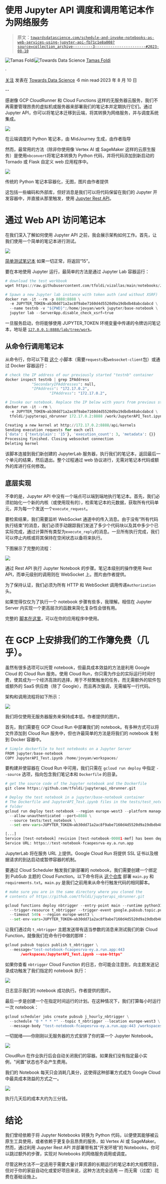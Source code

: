 # 使用 Jupyter API 调度和调用笔记本作为网络服务

> 原文：[`towardsdatascience.com/schedule-and-invoke-notebooks-as-web-services-using-jupyter-api-fb71c1e8a008?source=collection_archive---------3-----------------------#2023-08-10`](https://towardsdatascience.com/schedule-and-invoke-notebooks-as-web-services-using-jupyter-api-fb71c1e8a008?source=collection_archive---------3-----------------------#2023-08-10)

[](https://medium.com/@tfoldi?source=post_page-----fb71c1e8a008--------------------------------)![Tamas Foldi](https://medium.com/@tfoldi?source=post_page-----fb71c1e8a008--------------------------------)[](https://towardsdatascience.com/?source=post_page-----fb71c1e8a008--------------------------------)![Towards Data Science](https://towardsdatascience.com/?source=post_page-----fb71c1e8a008--------------------------------) [Tamas Foldi](https://medium.com/@tfoldi?source=post_page-----fb71c1e8a008--------------------------------)

·

[关注](https://medium.com/m/signin?actionUrl=https%3A%2F%2Fmedium.com%2F_%2Fsubscribe%2Fuser%2Fa586bc473bbf&operation=register&redirect=https%3A%2F%2Ftowardsdatascience.com%2Fschedule-and-invoke-notebooks-as-web-services-using-jupyter-api-fb71c1e8a008&user=Tamas+Foldi&userId=a586bc473bbf&source=post_page-a586bc473bbf----fb71c1e8a008---------------------post_header-----------) 发表在 [Towards Data Science](https://towardsdatascience.com/?source=post_page-----fb71c1e8a008--------------------------------) ·6 min read·2023 年 8 月 10 日[](https://medium.com/m/signin?actionUrl=https%3A%2F%2Fmedium.com%2F_%2Fvote%2Ftowards-data-science%2Ffb71c1e8a008&operation=register&redirect=https%3A%2F%2Ftowardsdatascience.com%2Fschedule-and-invoke-notebooks-as-web-services-using-jupyter-api-fb71c1e8a008&user=Tamas+Foldi&userId=a586bc473bbf&source=-----fb71c1e8a008---------------------clap_footer-----------)

--

[](https://medium.com/m/signin?actionUrl=https%3A%2F%2Fmedium.com%2F_%2Fbookmark%2Fp%2Ffb71c1e8a008&operation=register&redirect=https%3A%2F%2Ftowardsdatascience.com%2Fschedule-and-invoke-notebooks-as-web-services-using-jupyter-api-fb71c1e8a008&source=-----fb71c1e8a008---------------------bookmark_footer-----------)

感谢像 GCP CloudRunner 和 Cloud Functions 这样的无服务器云服务，我们不再需要管理昂贵的虚拟机或服务器来部署我们的笔记本并定期执行它们。通过 Jupyter API，你可以将笔记本迁移到云端，将其转换为网络服务，并与调度系统集成。

![](img/35bed8a4f657cf3d4fb00571a23e9562.png)

在云端调度的 Python 笔记本，由 MidJourney 生成，由作者指导

然而，最常用的方法（除非你使用像 Vertex AI 或 SageMaker 这样的云原生服务）是使用`nbconvert`将笔记本转换为 Python 代码，并将代码添加到新启动的 Tornado 或 Flask 自定义 web 应用程序中。

![](img/7ad9ec48534503b421be4057882796a1.png)

传统的 Python 笔记本容器化，无图，图片由作者提供

这包括一些编码和外部库，但好消息是我们可以将代码保留在我们的 Jupyter 开发容器中，并直接从那里触发，使用 [Jupyter Rest API](https://jupyter-server.readthedocs.io/en/latest/developers/rest-api.html)。

# 通过 Web API 访问笔记本

在我们深入了解如何使用 Jupyter API 之前，我会展示架构如何工作。首先，让我们使用一个简单的笔记本进行测试。

![](img/dcf053ff6404f88f5756605f5377177e.png)

[简单测试笔记本](https://github.com/tfoldi/jupyterapi_nbrunner/blob/main/tests/test_notebook/JupyterAPI_Test.ipynb) 如果一切正常，将返回“15”。

要在本地使用 Jupyter 运行，最简单的方法是通过 Jupyter Lab 容器运行：

```py
# download the test workbook
wget https://raw.githubusercontent.com/tfoldi/vizallas/main/notebooks/JupyterAPI_Test.ipynb

# Spawn a new Jupyter lab instance with token auth (and without XSRF)
docker run -it --rm -p 8888:8888 \
  -e JUPYTER_TOKEN=ab30dd71a2ac8f9abe7160d4d5520d9a19dbdb48abcdabcd \
  --name testnb -v "${PWD}":/home/jovyan/work jupyter/base-notebook \
  jupyter lab --ServerApp.disable_check_xsrf=true
```

一旦服务启动，你将能够使用 JUPYTER_TOKEN 环境变量中传递的令牌访问笔记本，地址是 [`127.0.0.1:8888/lab/tree/work`](http://127.0.0.1:8888/lab/tree/work)。

## 从命令行调用笔记本

从命令行，你可以下载 [这个](https://github.com/tfoldi/jupyterapi_nbrunner/blob/main/main.py) 小脚本（需要`requests`和`websocket-client`包）或通过 Docker 容器运行：

```py
# check the IP address of our previously started "testnb" container
docker inspect testnb | grep IPAddress
            "SecondaryIPAddresses": null,
            "IPAddress": "172.17.0.2",
                    "IPAddress": "172.17.0.2",

# Invoke our notebook. Replace the IP below with yours from previous step.
docker run -it --rm \
  -e JUPYTER_TOKEN=ab30dd71a2ac8f9abe7160d4d5520d9a19dbdb48abcdabcd \
  tfoldi/jupyterapi_nbrunner 172.17.0.2:8888 /work/JupyterAPI_Test.ipynb

Creating a new kernel at http://172.17.0.2:8888/api/kernels
Sending execution requests for each cell
{'data': {'text/plain': '15'}, 'execution_count': 3, 'metadata': {}}
Processing finished. Closing websocket connection
Deleting kernel
```

该脚本连接到我们新创建的 JupyterLab 服务器，执行我们的笔记本，返回最后一个单元的结果，然后退出。整个过程通过 web 协议进行，无需对笔记本代码或额外的库进行任何修改。

## 底层实现

不幸的是，Jupyter API 中没有一个端点可以端到端地执行笔记本。首先，我们必须初始化一个新的内核（或使用现有的），检索笔记本的元数据，获取所有代码单元，并为每一个发送一个`execute_request`。

要检索结果，我们需要监听 WebSocket 通道中的传入消息。由于没有“所有代码执行结束”的消息，我们必须手动跟踪我们发送了多少个代码块以及其中多少个已实际完成，通过计算所有类型为`execute_reply`的消息。一旦所有执行完成，我们可以停止内核或将其保持在空闲状态以备将来执行。

下图展示了完整的流程：

![](img/11c524c1045884750fb7a48d56e4dacf.png)

通过 Rest API 执行 Jupyter Notebook 的步骤。笔记本级别的操作使用 Rest API，而单元级别的调用则在 WebSocket 上。图片由作者提供。

为了保持认证，我们必须为所有 HTTP 和 WebSocket 调用传递`Authorization`头。

如果觉得仅仅为了执行一个 notebook 步骤有些多，我理解。相信在 Jupyter Server 内实现一个更高层次的函数来简化复杂性会很有用。

完整的 [脚本在这里](https://github.com/tfoldi/jupyterapi_nbrunner/blob/main/main.py)，可以在你的应用程序中使用。

# 在 GCP 上安排我们的工作簿免费（几乎）。

虽然有很多选项可以托管 notebook，但最具成本效益的方法是利用 Google Cloud 的 Cloud Run 服务。使用 Cloud Run，你只需为作业的实际运行时间付费，使其成为一个经济高效的选择，用于不频繁触发的任务，而无需额外的软件包或额外的 SaaS 供应商（除了 Google），而且再次强调，无需编写一行代码。

架构和调用流程将如下所示：

![](img/431947b505e850f4b423574ed62ab90b.png)

我们将仅使用无服务器服务来保持成本低。作者提供的图片。

首先，我们需要在 GCP Cloud Run 中部署我们的 notebook。有多种方式可以将文件添加到 Cloud Run 服务中，但也许最简单的方法是将我们的 notebook 复制到 Docker 容器中。

```py
# Simple dockerfile to host notebooks on a Jupyter Server
FROM jupyter/base-notebook
COPY JupyterAPI_Test.ipynb /home/jovyan/workspaces/
```

要构建并使容器在 Cloud Run 中可用，我们只需在 `gcloud run deploy` 中指定 `--source` 选项，指向包含我们笔记本和 `Dockerfile` 的目录。

```py
# get the source code of the Jupyter notebook and the Dockerfile
git clone https://github.com/tfoldi/jupyterapi_nbrunner.git

# Deploy the test notebook in a jupyter/base-notebook container 
# The Dockerfile and JupyterAPI_Test.ipynb files in the tests/test_notebook 
# folder
gcloud run deploy test-notebook --region europe-west3 --platform managed \
  --allow-unauthenticated --port=8888 \
  --source tests/test_notebook \
  --set-env-vars=JUPYTER_TOKEN=ab30dd71a2ac8f9abe7160d4d5520d9a19dbdb48abcdabcd 

[...]
Service [test-notebook] revision [test-notebook-00001-mef] has been deployed and is serving 100 percent of traffic.
Service URL: https://test-notebook-fcaopesrva-ey.a.run.app
```

JupyterLab 将在服务 URL 上提供。Google Cloud Run 将提供 SSL 证书以及根据请求的到达启动或暂停容器的机制。

要通过 Cloud Scheduler 触发我们新部署的 notebook，我们需要创建一个绑定到 PubSub 主题的 Cloud Function。以下命令将从 [这个仓库](https://github.com/tfoldi/jupyterapi_nbrunner/) 部署 `main.py` 和 `requirements.txt`。`main.py` 是我们之前用来从命令行触发代码的相同脚本。

```py
# make sure you are in the same directory where you cloned the 
# contents of https://github.com/tfoldi/jupyterapi_nbrunner.git 

gcloud functions deploy nbtrigger --entry-point main --runtime python311 \
  --trigger-resource t_nbtrigger --trigger-event google.pubsub.topic.publish \
  --timeout 540s --region europe-west3 \
  --set-env-vars=JUPYTER_TOKEN=ab30dd71a2ac8f9abe7160d4d5520d9a19dbdb48abcdabcd
```

让我们通过向 `t_nbtrigger` 主题发送带有适当参数的消息来测试我们的新 Cloud Function，就像我们在命令行中做的那样：

```py
gcloud pubsub topics publish t_nbtrigger \
  --message="test-notebook-fcaopesrva-ey.a.run.app:443 
       /workspaces/JupyterAPI_Test.ipynb --use-https"
```

如果你查看 `nbtrigger` Cloud Function 的日志，你可能会注意到，向主题发送记录成功触发了我们指定的 notebook 执行：

![](img/471606b8c7c1dfcc3bca2028c26c355b.png)

日志显示我们的 notebook 成功执行。作者提供的图片。

最后一步是创建一个在指定时间运行的计划。在这种情况下，我们打算每小时运行一次 notebook：

```py
gcloud scheduler jobs create pubsub j_hourly_nbtrigger \
  --schedule "0 * * * *" --topic t_nbtrigger --location europe-west3 \
  --message-body "test-notebook-fcaopesrva-ey.a.run.app:443 /workspaces/JupyterAPI_Test.ipynb --use-https --verbose" 
```

一切就绪——你刚刚以无服务器的方式安排了你的第一个 Jupyter Notebook。

![](img/579099583726993d1558e9d706617887.png)

CloudRun 在作业执行后会自动关闭我们的容器。如果我们没有指定最小实例，"闲置"状态也不会产生费用。

我们的 Notebook 每天只会消耗几美分，这使得这种部署方式成为 Google Cloud 中最具成本效益的方式之一。

![](img/69712ebc972347c1dc3f9f582dc4b078.png)

执行几天后的成本大约为三分钱。

# 结论

我们曾经依赖于将 Jupyter Notebooks 转换为 Python 代码，以便使其能够被云原生工具使用，或者依赖于更复杂且昂贵的服务，如 Vertex AI 或 SageMaker。然而，通过利用 Jupyter Rest API 并部署带有其“开发环境”的 Notebooks，你可以跳过额外的步骤，实现对 Notebooks 的网络服务调用或调度。

尽管这种方法不一定适用于需要大量计算资源的长期运行的笔记本的大规模项目，但对于你的家庭自动化或爱好项目来说，这种方法完全适用 — 而无需（过度）花费在基础设施上。
